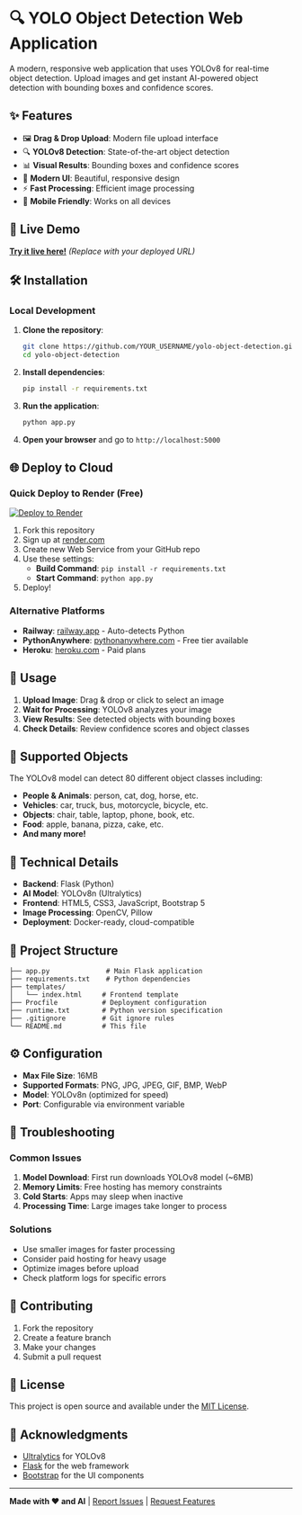 # 🔍 YOLO Object Detection Web Application

A modern, responsive web application that uses YOLOv8 for real-time object detection. Upload images and get instant AI-powered object detection with bounding boxes and confidence scores.

## ✨ Features

- 🖼️ **Drag & Drop Upload**: Modern file upload interface
- 🔍 **YOLOv8 Detection**: State-of-the-art object detection
- 📊 **Visual Results**: Bounding boxes and confidence scores
- 🎨 **Modern UI**: Beautiful, responsive design
- ⚡ **Fast Processing**: Efficient image processing
- 📱 **Mobile Friendly**: Works on all devices

## 🚀 Live Demo

[**Try it live here!**](https://your-app-url.onrender.com) *(Replace with your deployed URL)*

## 🛠️ Installation

### Local Development

1. **Clone the repository**:
   ```bash
   git clone https://github.com/YOUR_USERNAME/yolo-object-detection.git
   cd yolo-object-detection
   ```

2. **Install dependencies**:
   ```bash
   pip install -r requirements.txt
   ```

3. **Run the application**:
   ```bash
   python app.py
   ```

4. **Open your browser** and go to `http://localhost:5000`

## 🌐 Deploy to Cloud

### Quick Deploy to Render (Free)

[![Deploy to Render](https://render.com/images/deploy-to-render-button.svg)](https://render.com/deploy)

1. Fork this repository
2. Sign up at [render.com](https://render.com)
3. Create new Web Service from your GitHub repo
4. Use these settings:
   - **Build Command**: `pip install -r requirements.txt`
   - **Start Command**: `python app.py`
5. Deploy!

### Alternative Platforms

- **Railway**: [railway.app](https://railway.app) - Auto-detects Python
- **PythonAnywhere**: [pythonanywhere.com](https://pythonanywhere.com) - Free tier available
- **Heroku**: [heroku.com](https://heroku.com) - Paid plans

## 📖 Usage

1. **Upload Image**: Drag & drop or click to select an image
2. **Wait for Processing**: YOLOv8 analyzes your image
3. **View Results**: See detected objects with bounding boxes
4. **Check Details**: Review confidence scores and object classes

## 🎯 Supported Objects

The YOLOv8 model can detect 80 different object classes including:
- **People & Animals**: person, cat, dog, horse, etc.
- **Vehicles**: car, truck, bus, motorcycle, bicycle, etc.
- **Objects**: chair, table, laptop, phone, book, etc.
- **Food**: apple, banana, pizza, cake, etc.
- **And many more!**

## 🔧 Technical Details

- **Backend**: Flask (Python)
- **AI Model**: YOLOv8n (Ultralytics)
- **Frontend**: HTML5, CSS3, JavaScript, Bootstrap 5
- **Image Processing**: OpenCV, Pillow
- **Deployment**: Docker-ready, cloud-compatible

## 📁 Project Structure

```
├── app.py              # Main Flask application
├── requirements.txt    # Python dependencies
├── templates/
│   └── index.html     # Frontend template
├── Procfile           # Deployment configuration
├── runtime.txt        # Python version specification
├── .gitignore         # Git ignore rules
└── README.md          # This file
```

## ⚙️ Configuration

- **Max File Size**: 16MB
- **Supported Formats**: PNG, JPG, JPEG, GIF, BMP, WebP
- **Model**: YOLOv8n (optimized for speed)
- **Port**: Configurable via environment variable

## 🚨 Troubleshooting

### Common Issues

1. **Model Download**: First run downloads YOLOv8 model (~6MB)
2. **Memory Limits**: Free hosting has memory constraints
3. **Cold Starts**: Apps may sleep when inactive
4. **Processing Time**: Large images take longer to process

### Solutions

- Use smaller images for faster processing
- Consider paid hosting for heavy usage
- Optimize images before upload
- Check platform logs for specific errors

## 🤝 Contributing

1. Fork the repository
2. Create a feature branch
3. Make your changes
4. Submit a pull request

## 📄 License

This project is open source and available under the [MIT License](LICENSE).

## 🙏 Acknowledgments

- [Ultralytics](https://ultralytics.com/) for YOLOv8
- [Flask](https://flask.palletsprojects.com/) for the web framework
- [Bootstrap](https://getbootstrap.com/) for the UI components

---

**Made with ❤️ and AI** | [Report Issues](https://github.com/YOUR_USERNAME/yolo-object-detection/issues) | [Request Features](https://github.com/YOUR_USERNAME/yolo-object-detection/issues/new)

